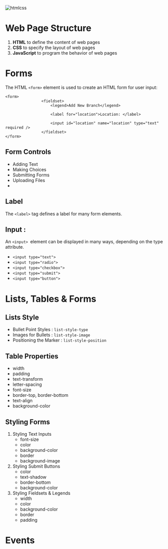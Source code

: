![htmlcss](https://i.ibb.co/JQnNcFF/1-l4x-ICb-IIYlz1-OTym-WCo-UTw-removebg-preview.png)

# Web Page Structure

1. **HTML** to define the content of web pages
2. **CSS** to specify the layout of web pages
3. **JavaScript** to program the behavior of web pages

# Forms
The HTML `<form>` element is used to create an HTML form for user input:
```
<form>
                <fieldset>
                    <legend>Add New Branch</legend>

                    <label for="location">Location: </label>
                    
                    <input id="location" name="location" type="text" required />
                </fieldset>
</form>
```
## Form Controls
* Adding Text
* Making Choices
* Submitting Forms
* Uploading Files
* 
## Label
The `<label>` tag defines a label for many form elements.

## Input :
An `<input> `element can be displayed in many ways, depending on the type attribute.


* `<input type="text">	`
* `<input type="radio">	`
* `<input type="checkbox">	`
* `<input type="submit">	`
* `<input type="button">	`


# Lists, Tables & Forms

## Lists Style 
* Bullet Point Styles : `list-style-type`
* Images for Bullets : `list-style-image`
* Positioning the Marker : `list-style-position`

## Table Properties

* width
* padding
* text-transform
* letter-spacing
* font-size
* border-top, border-bottom
* text-align
* background-color

## Styling Forms
1. Styling Text Inputs
    * font-size
    * color
    * background-color
    * border
    * background-image
2. Styling Submit Buttons
    * color
    * text-shadow
    * border-bottom
    * background-color
3. Styling Fieldsets & Legends
    * width
    * color
    * background-color
    * border
    * padding
# Events
